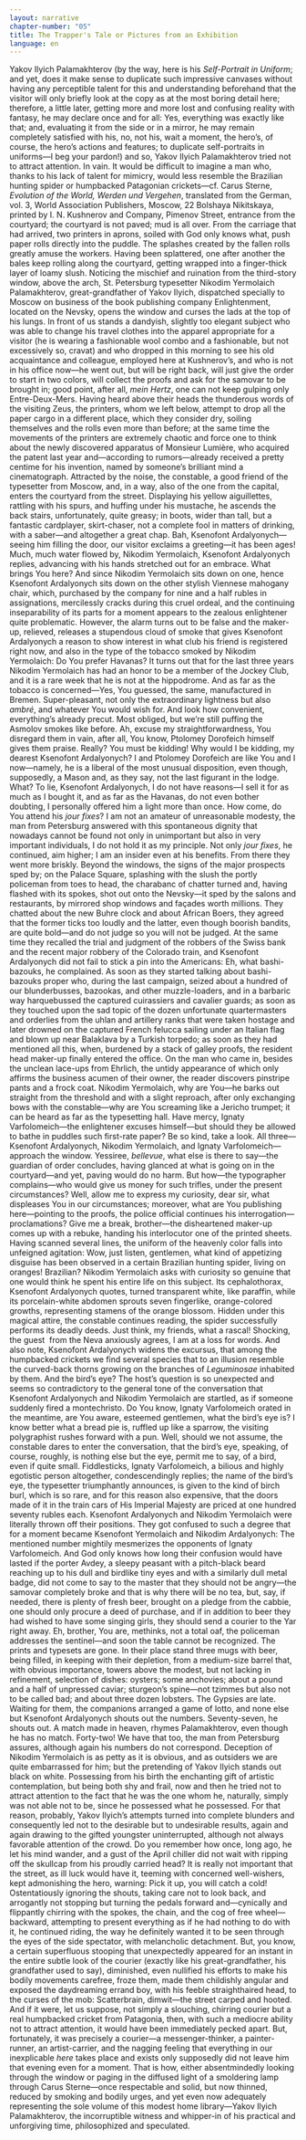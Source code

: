 ```yaml
---
layout: narrative
chapter-number: "05"
title: The Trapper's Tale or Pictures from an Exhibition
language: en
---
```


Yakov Ilyich Palamakhterov (by the way, here is his 
*Self-Portrait in Uniform*; and yet, does it make sense 
to duplicate such impressive canvases without having any perceptible talent for this and understanding beforehand that the visitor will only briefly look at the copy as at the 
most boring detail here; therefore, a little later, getting more 
and more lost and confusing reality with fantasy, he may declare once and for all: Yes, everything was exactly like that; 
and, evaluating it from the side or in a mirror, he may remain 
completely satisfied with his, no, not his, wait a moment, the 
hero’s, of course, the hero’s actions and features; to duplicate 
self-portraits in uniforms—I beg your pardon!) and so, Yakov 
Ilyich Palamakhterov tried not to attract attention. In vain. It 
would be difficult to imagine a man who, thanks to his lack of 
talent for mimicry, would less resemble the Brazilian hunting 
spider or humpbacked Patagonian crickets—cf. Carus Sterne, 
*Evolution of the World, Werden und Vergehen*, translated from 
the German, vol. 3, World Association Publishers, Moscow, 22 
Bolshaya Nikitskaya, printed by I. N. Kushnerov and Company, 
Pimenov Street, entrance from the courtyard; the courtyard is not 
paved; mud is all over. From the carriage that had arrived, two 
printers in aprons, soiled with God only knows what, push paper rolls directly into the puddle. The splashes created by the 
fallen rolls greatly amuse the workers. Having been splattered, 
one after another the bales keep rolling along the courtyard, 
getting wrapped into a finger-thick layer of loamy slush. Noticing the mischief and ruination from the third-story window, 
above the arch, St. Petersburg typesetter Nikodim Yermolaich 
Palamakhterov, great-grandfather of Yakov Ilyich, dispatched 
specially to Moscow on business of the book publishing company Enlightenment, located on the Nevsky, opens the window and curses the lads at the top of his lungs. In front of us 
stands a dandyish, slightly too elegant subject who was able to 
change his travel clothes into the apparel appropriate for a visitor (he is wearing a fashionable wool combo and a fashionable, 
but not excessively so, cravat) and who dropped in this morning to see his old acquaintance and colleague, employed here 
at Kushnerov’s, and who is not in his office now—he went out, 
but will be right back, will just give the order to start in two 
colors, will collect the proofs and ask for the samovar to be 
brought in; good point, after all, *mein Hertz*, one can not keep 
gulping only Entre-Deux-Mers. Having heard above their 
heads the thunderous words of the visiting Zeus, the printers, 
whom we left below, attempt to drop all the paper cargo in a 
different place, which they consider dry, soiling themselves 
and the rolls even more than before; at the same time the 
movements of the printers are extremely chaotic and force one 
to think about the newly discovered apparatus of Monsieur 
Lumière, who acquired the patent last year and—according to 
rumors—already received a pretty centime for his invention, 
named by someone’s brilliant mind a cinematograph. Attracted 
by the noise, the constable, a good friend of the typesetter from 
Moscow, and, in a way, also of the one from the capital, enters 
the courtyard from the street. Displaying his yellow aiguillettes, rattling with his spurs, and huffing under his mustache, 
he ascends the back stairs, unfortunately, quite greasy; in boots, 
wider than tall, but a fantastic cardplayer, skirt-chaser, not a 
complete fool in matters of drinking, with a saber—and altogether a great chap. Bah, Ksenofont Ardalyonych—seeing him 
filling the door, our visitor exclaims a greeting—it has been ages! 
Much, much water flowed by, Nikodim Yermolaich, Ksenofont Ardalyonych replies, advancing with his hands stretched 
out for an embrace. What brings You here? And since Nikodim 
Yermolaich sits down on one, hence Ksenofont Ardalyonych 
sits down on the other stylish Viennese mahogany chair, 
which, purchased by the company for nine and a half rubles in 
assignations, mercilessly cracks during this cruel ordeal, and 
the continuing inseparability of its parts for a moment appears 
to the zealous enlightener quite problematic. However, the 
alarm turns out to be false and the maker-up, relieved, releases 
a stupendous cloud of smoke that gives Ksenofont Ardalyonych a reason to show interest in what club his friend is registered right now, and also in the type of the tobacco smoked by 
Nikodim Yermolaich: Do You prefer Havanas? It turns out that 
for the last three years Nikodim Yermolaich has had an honor 
to be a member of the Jockey Club, and it is a rare week that he 
is not at the hippodrome. And as far as the tobacco is concerned—Yes, You guessed, the same, manufactured in Bremen. 
Super-pleasant, not only the extraordinary lightness but also 
*ambré*, and whatever You would wish for. And look how convenient, everything’s already precut. Most obliged, but we’re still 
puffing the Asmolov smokes like before. Ah, excuse my 
straightforwardness, You disregard them in vain, after all, You 
know, Ptolomey Dorofeich himself gives them praise. Really? 
You must be kidding! Why would I be kidding, my dearest 
Ksenofont Ardalyonych? I and Ptolomey Dorofeich are like 
You and I now—namely, he is a liberal of the most unusual 
disposition, even though, supposedly, a Mason and, as they 
say, not the last figurant in the lodge. What? To lie, Ksenofont 
Ardalyonych, I do not have reasons—I sell it for as much as I 
bought it, and as far as the Havanas, do not even bother doubting, I personally offered him a light more than once. How 
come, do You attend his *jour fixes*? I am not an amateur of unreasonable modesty, the man from Petersburg answered with 
this spontaneous dignity that nowadays cannot be found not 
only in unimportant but also in very important individuals, I 
do not hold it as my principle. Not only *jour fixes*, he continued, aim higher; I am an insider even at his benefits. From 
there they went more briskly. Beyond the windows, the signs 
of the major prospects sped by; on the Palace Square, splashing with the slush the portly policeman from toes to head, the 
charabanc of chatter turned and, having flashed with its spokes, 
shot out onto the Nevsky—it sped by the salons and restaurants, by mirrored shop windows and façades worth millions. 
They chatted about the new Buhre clock and about African Boers, they agreed that the former ticks too loudly and the latter, 
even though boorish bandits, are quite bold—and do not 
judge so you will not be judged. At the same time they recalled 
the trial and judgment of the robbers of the Swiss bank and the 
recent major robbery of the Colorado train, and Ksenofont 
Ardalyonych did not fail to stick a pin into the Americans: Eh, 
what bashi-bazouks, he complained. As soon as they started 
talking about bashi-bazouks proper who, during the last campaign, seized about a hundred of our blunderbusses, bazookas, 
and other muzzle-loaders, and in a barbaric way harquebussed 
the captured cuirassiers and cavalier guards; as soon as they 
touched upon the sad topic of the dozen unfortunate quartermasters and orderlies from the uhlan and artillery ranks that 
were taken hostage and later drowned on the captured French 
felucca sailing under an Italian flag and blown up near Balaklava 
by a Turkish torpedo; as soon as they had mentioned all this, 
when, burdened by a stack of galley proofs, the resident head 
maker-up finally entered the office. On the man who came in, 
besides the unclean lace-ups from Ehrlich, the untidy appearance of which only affirms the business acumen of their owner, 
the reader discovers pinstripe pants and a frock coat. Nikodim 
Yermolaich, why are You—he barks out straight from the 
threshold and with a slight reproach, after only exchanging bows 
with the constable—why are You screaming like a Jericho trumpet; it can be heard as far as the typesetting hall. Have mercy, 
Ignaty Varfolomeich—the enlightener excuses himself—but 
should they be allowed to bathe in puddles such first-rate paper? 
Be so kind, take a look. All three—Ksenofont Ardalyonych, 
Nikodim Yermolaich, and Ignaty Varfolomeich—approach the 
window. Yessiree, *bellevue*, what else is there to say—the guardian of order concludes, having glanced at what is going on in 
the courtyard—and yet, paving would do no harm. But how—the typographer complains—who would give us money for 
such trifles, under the present circumstances? Well, allow me 
to express my curiosity, dear sir, what displeases You in our 
circumstances; moreover, what are You publishing here—pointing to the proofs, the police official continues his interrogation—proclamations? Give me a break, brother—the disheartened maker-up comes up with a rebuke, handing his 
interlocutor one of the printed sheets. Having scanned several 
lines, the uniform of the heavenly color falls into unfeigned 
agitation: Wow, just listen, gentlemen, what kind of appetizing 
disguise has been observed in a certain Brazilian hunting spider, living on oranges! Brazilian? Nikodim Yermolaich asks 
with curiosity so genuine that one would think he spent his 
entire life on this subject. Its cephalothorax, Ksenofont Ardalyonych quotes, turned transparent white, like paraffin, 
while its porcelain-white abdomen sprouts seven fingerlike, 
orange-colored growths, representing stamens of the orange 
blossom. Hidden under this magical attire, the constable continues reading, the spider successfully performs its deadly 
deeds. Just think, my friends, what a rascal! Shocking, the 
guest  from the Neva anxiously agrees, I am at a loss for 
words. And also note, Ksenofont Ardalyonych widens the excursus, that among the humpbacked crickets we find several 
species that to an illusion resemble the curved-back thorns 
growing on the branches of *Leguminosae* inhabited by them. 
And the bird’s eye? The host’s question is so unexpected and 
seems so contradictory to the general tone of the conversation 
that Ksenofont Ardalyonych and Nikodim Yermolaich are 
startled, as if someone suddenly fired a montechristo. Do You 
know, Ignaty Varfolomeich orated in the meantime, are You 
aware, esteemed gentlemen, what the bird’s eye is? I know better what a bread pie is, ruffled up like a sparrow, the visiting 
polygraphist rushes forward with a pun. Well, should we not 
assume, the constable dares to enter the conversation, that the 
bird’s eye, speaking, of course, roughly, is nothing else but the 
eye, permit me to say, of a bird, even if quite small. Fiddlesticks, 
Ignaty Varfolomeich, a bilious and highly egotistic person altogether, condescendingly replies; the name of the bird’s eye, the 
typesetter triumphantly announces, is given to the kind of 
birch burl, which is so rare, and for this reason also expensive, 
that the doors made of it in the train cars of His Imperial Majesty are priced at one hundred seventy rubles each. Ksenofont 
Ardalyonych and Nikodim Yermolaich were literally thrown 
off their positions. They got confused to such a degree that for 
a moment became Ksenofont Yermolaich and Nikodim Ardalyonych: The mentioned number mightily mesmerizes the 
opponents of Ignaty Varfolomeich. And God only knows how 
long their confusion would have lasted if the porter Avdey, a 
sleepy peasant with a pitch-black beard reaching up to his dull 
and birdlike tiny eyes and with a similarly dull metal badge, did 
not come to say to the master that they should not be angry—the samovar completely broke and that is why there will be no 
tea, but, say, if needed, there is plenty of fresh beer, brought on 
a pledge from the cabbie, one should only procure a deed of purchase, and if in addition to beer they had wished to have some 
singing girls, they should send a courier to the Yar right away. 
Eh, brother, You are, methinks, not a total oaf, the policeman 
addresses the sentinel—and soon the table cannot be recognized. The prints and typesets are gone. In their place stand 
three mugs with beer, being filled, in keeping with their depletion, from a medium-size barrel that, with obvious importance, 
towers above the modest, but not lacking in refinement, selection of dishes: oysters; some anchovies; about a pound and a 
half of unpressed caviar; sturgeon’s spine—not tzimmes but 
also not to be called bad; and about three dozen lobsters. The 
Gypsies are late. Waiting for them, the companions arranged a 
game of lotto, and none else but Ksenofont Ardalyonych 
shouts out the numbers. Seventy-seven, he shouts out. A match 
made in heaven, rhymes Palamakhterov, even though he has 
no match. Forty-two! We have that too, the man from Petersburg assures, although again his numbers do not correspond. 
Deception of Nikodim Yermolaich is as petty as it is obvious, 
and as outsiders we are quite embarrassed for him; but the pretending of Yakov Ilyich stands out black on white. Possessing 
from his birth the enchanting gift of artistic contemplation, 
but being both shy and frail, now and then he tried not to attract attention to the fact that he was the one whom he, naturally, simply was not able not to be, since he possessed what he 
possessed. For that reason, probably, Yakov Ilyich’s attempts 
turned into complete blunders and consequently led not to the 
desirable but to undesirable results, again and again drawing to 
the gifted youngster uninterrupted, although not always favorable attention of the crowd. Do you remember how once, long 
ago, he let his mind wander, and a gust of the April chiller did 
not wait with ripping off the skullcap from his proudly carried 
head? It is really not important that the street, as ill luck would 
have it, teeming with concerned well-wishers, kept admonishing the hero, warning: Pick it up, you will catch a cold! Ostentatiously ignoring the shouts, taking care not to look back, and 
arrogantly not stopping but turning the pedals forward and—cynically and flippantly chirring with the spokes, the chain, 
and the cog of free wheel—backward, attempting to present 
everything as if he had nothing to do with it, he continued riding, the way he definitely wanted it to be seen through the eyes 
of the side spectator, with melancholic detachment. But, you 
know, a certain superfluous stooping that unexpectedly appeared for an instant in the entire subtle look of the courier 
(exactly like his great-grandfather, his grandfather used to say), 
diminished, even nullified his efforts to make his bodily movements carefree, froze them, made them childishly angular and 
exposed the daydreaming errand boy, with his feeble straighthaired head, to the curses of the mob: Scatterbrain, dimwit—the street carped and hooted. And if it were, let us suppose, not 
simply a slouching, chirring courier but a real humpbacked 
cricket from Patagonia, then, with such a mediocre ability not 
to attract attention, it would have been immediately pecked 
apart. But, fortunately, it was precisely a courier—a messenger-thinker, a painter-runner, an artist-carrier, and the nagging 
feeling that everything in our inexplicable *here* takes place and 
exists only supposedly did not leave him that evening even for 
a moment. That is how, either absentmindedly looking through 
the window or paging in the diffused light of a smoldering 
lamp through Carus Sterne—once respectable and solid, but 
now thinned, reduced by smoking and bodily urges, and yet 
even now adequately representing the sole volume of this 
modest home library—Yakov Ilyich Palamakhterov, the incorruptible witness and whipper-in of his practical and unforgiving time, philosophized and speculated.
